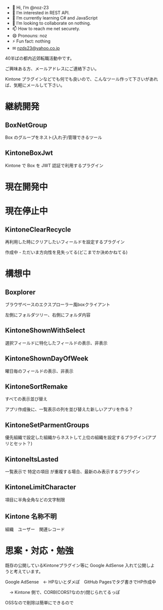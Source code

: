 - 👋 Hi, I’m @noz-23
- 👀 I’m interested in REST API.
- 🌱 I’m currently learning C# and JavaScript
- 💞️ I’m looking to collaborate on nothing.
- 📫 How to reach me net securety.
- 😄 Pronouns: noz
- ⚡ Fun fact: nothing
- ✉ nzds23@yahoo.co.jp

<!---
noz-23/noz-23 is a ✨ special ✨ repository because its `README.md` (this file) appears on your GitHub profile.
You can click the Preview link to take a look at your changes.
--->

40半ばの都内近郊転職活動中です。

ご興味ある方、メールアドレスにご連絡下さい。

Kintone プラグインなどでも何でも良いので、こんなツール作って下さいがあれば、気軽にメールして下さい。

# 継続開発

## BoxNetGroup

Box のグループをネスト(入れ子)管理できるツール 

## KintoneBoxJwt

Kintone で Box を JWT 認証で利用するプラグイン

# 現在開発中

# 現在停止中

## KintoneClearRecycle

再利用した時にクリアしたいフィールドを設定するプラグイン

作成中 - ただいま方向性を見失ってる(どこまでか決めかねてる) 

# 構想中
## Boxplorer

ブラウザベースのエクスプローラー風boxクライアント

左側にフォルダツリー、右側にフォルダ内容

## KintoneShownWithSelect

選択フィールドに特化したフィールドの表示、非表示

## KintoneShownDayOfWeek

曜日毎のフィールドの表示、非表示

## KintoneSortRemake

すべての表示並び替え

アプリ作成後に、一覧表示の列を並び替えた新しいアプリを作る？

## KintoneSetParmentGroups

優先組織で設定した組織からネストして上位の組織を設定するプラグイン(アプリとセット？)

## KintoneItsLasted

一覧表示で 特定の項目 が重複する場合、最新のみ表示するプラグイン

## KintoneLimitCharacter 

項目に半角全角などの文字制限

## Kintone 名称不明

組織　ユーザー　関連レコード
 
# 思案・対応・勉強

既存の公開しているKintoneプラグイン等に Google AdSense 入れて公開しようと考えています。

Google AdSense　← HPないとダメぽ　GitHub Pagesでタグ書きでHP作成中

　→ Kintone 側で、CORB(CORS?なのか)閉じられてるっぽ

OSSなので削除は簡単にできるので
